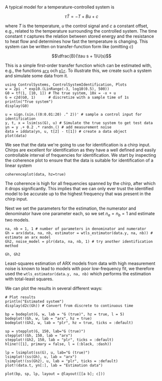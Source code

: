 A typical model for a temperature-controlled system is 
```math
\tau \dot T = -T  + Bu + c
```
where $T$ is the temperature, $u$ the control signal and $c$ a constant offset, e.g., related to the temperature surrounding the controlled system. The time constant $\tau$ captures the relation between stored energy and the resistance to heat flow and determines how fast the temperature is changing. This system can be written on transfer-function form like (omitting $c$)
```math
\dfrac{B}{\tau s + 1}U(s)
```
This is a simple first-order transfer function which can be estimated with, e.g., the functions [`arx`](@ref) och [`plr`](@ref). To illustrate this, we create such a system and simulate some data from it.
```@example temp
using ControlSystems, ControlSystemIdentification, Plots
w = 2pi .* exp10.(LinRange(-3, log10(0.5), 500))
G0 = tf(1, [10, 1]) # The true system, 10ẋ = -x + u
G = c2d(G0, 1)      # discretize with a sample time of 1s
println("True system")
display(G0)

u = sign.(sin.((0:0.01:20) .^ 2))' # sample a control input for identification
y, t, x = lsim(ss(G), u) # Simulate the true system to get test data
yn = y .+ 0.2 .* randn.() # add measurement noise
data = iddata(yn, u, t[2] - t[1]) # create a data object
plot(data)
```

We see that the data we're going to use for identification is a chirp input. Chirps are excellent for identification as they have a well defined and easily controllable interval of frequencies for identification. We start by inspecting the coherence plot to ensure that the data is suitable for identification of a linear system
```@example temp
coherenceplot(data, hz=true)
```
The coherence is high for all frequencies spanned by the chirp, after which it drops significantly. This implies that we can only ever trust the identified model to be accurate up to the highest frequency that was present in the chirp input.

Next we set the parameters for the estimation, the numerator and denominator have one parameter each, so we set $n_a = n_b = 1$ and estimate two models.
```@example temp
na, nb = 1, 1 # number of parameters in denominator and numerator
Gh = arx(data, na, nb, estimator = wtls_estimator(data.y, na, nb)) # estimate an arx model
Gh2, noise_model = plr(data, na, nb, 1) # try another identification method

Gh, Gh2
```
Least-squares estimation of ARX models from data with high measurement noise is known to lead to models with poor low-frequency fit, we therefore used the `wtls_estimator(data.y, na, nb)` which performs the estimation with total-least squares.

We can plot the results in several different ways:
```@example temp
# Plot results
println("Estimated system")
display(d2c(Gh)) # Convert from discrete to continuous time

bp = bodeplot(G, w, lab = "G (true)", hz = true, l = 5)
bodeplot!(Gh, w, lab = "arx", hz = true)
bodeplot!(Gh2, w, lab = "plr", hz = true, ticks = :default)

sp = stepplot(G, 150, lab="G (true)")
stepplot!(Gh, 150, lab = "arx")
stepplot!(Gh2, 150, lab = "plr", ticks = :default)
hline!([1], primary = false, l = (:black, :dash))

lp = lsimplot(ss(G), u, lab="G (true)")
lsimplot!(ss(Gh), u, lab = "arx")
lsimplot!(ss(Gh2), u, lab = "plr", ticks = :default)
plot!(data.t, yn[:], lab = "Estimation data")

plot(bp, sp, lp, layout = @layout([[a b]; c]))
```